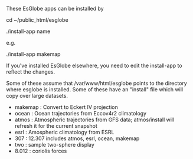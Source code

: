 These EsGlobe apps can be installed by

cd ~/public_html/esglobe

./install-app name

e.g.

./install-app makemap

If you've installed EsGlobe elsewhere, you need to edit the install-app to
reflect the changes.

Some of these assume that /var/www/html/esglobe points to the directory where
esglobe is installed.  Some of these have an "install" file which will copy
over large datasets.

* makemap : Convert to Eckert IV projection
* ocean : Ocean trajectories from Eccov4r2 climatology
* atmos : Atmospheric trajectories from GFS data; atmos/install will
           refresh it for the current snapshot
* esrl : Amospheric climatology from ESRL
* 307 : 12.307 includes atmos, esrl, ocean, makemap
* two : sample two-sphere display
* 8.012 : coriolis forces
